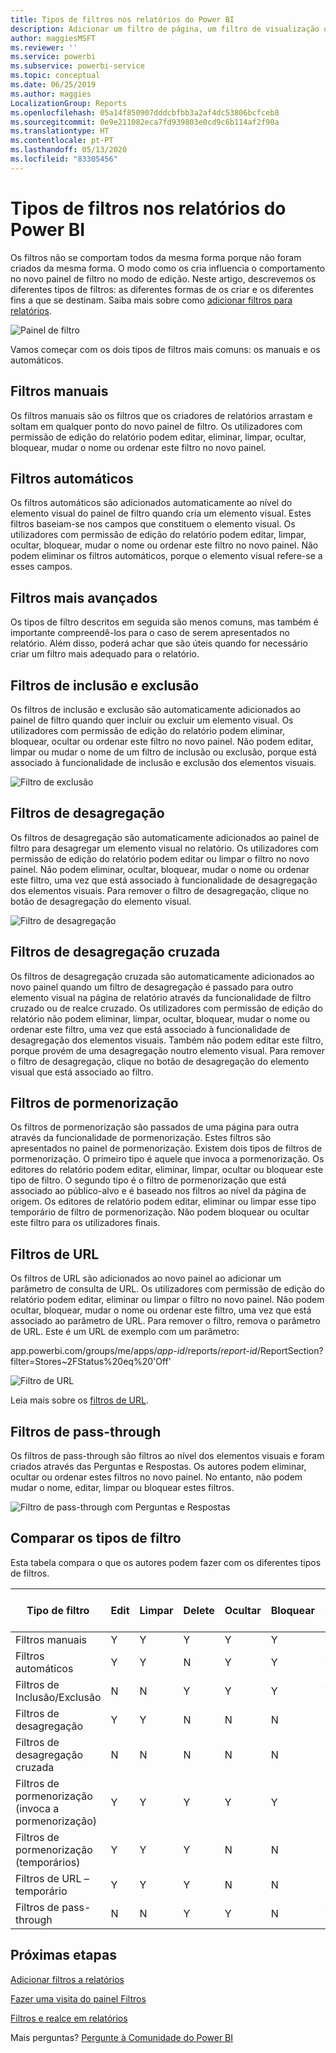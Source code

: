 ```yaml
---
title: Tipos de filtros nos relatórios do Power BI
description: Adicionar um filtro de página, um filtro de visualização ou um filtro de relatório a um relatório no Power BI
author: maggiesMSFT
ms.reviewer: ''
ms.service: powerbi
ms.subservice: powerbi-service
ms.topic: conceptual
ms.date: 06/25/2019
ms.author: maggies
LocalizationGroup: Reports
ms.openlocfilehash: 05a14f850907dddcbfbb3a2af4dc53806bcfceb8
ms.sourcegitcommit: 0e9e211082eca7fd939803e0cd9c6b114af2f90a
ms.translationtype: HT
ms.contentlocale: pt-PT
ms.lasthandoff: 05/13/2020
ms.locfileid: "83305456"
---
```

# <a name="types-of-filters-in-power-bi-reports"></a>Tipos de filtros nos relatórios do Power BI

Os filtros não se comportam todos da mesma forma porque não foram criados da mesma forma. O modo como os cria influencia o comportamento no novo painel de filtro no modo de edição. Neste artigo, descrevemos os diferentes tipos de filtros: as diferentes formas de os criar e os diferentes fins a que se destinam. Saiba mais sobre como [adicionar filtros para relatórios](power-bi-report-add-filter.md). 

![Painel de filtro](media/power-bi-report-filter-types/power-bi-filter-pane.png)

Vamos começar com os dois tipos de filtros mais comuns: os manuais e os automáticos.

## <a name="manual-filters"></a>Filtros manuais 

Os filtros manuais são os filtros que os criadores de relatórios arrastam e soltam em qualquer ponto do novo painel de filtro. Os utilizadores com permissão de edição do relatório podem editar, eliminar, limpar, ocultar, bloquear, mudar o nome ou ordenar este filtro no novo painel.

## <a name="automatic-filters"></a>Filtros automáticos 

Os filtros automáticos são adicionados automaticamente ao nível do elemento visual do painel de filtro quando cria um elemento visual. Estes filtros baseiam-se nos campos que constituem o elemento visual. Os utilizadores com permissão de edição do relatório podem editar, limpar, ocultar, bloquear, mudar o nome ou ordenar este filtro no novo painel. Não podem eliminar os filtros automáticos, porque o elemento visual refere-se a esses campos.

## <a name="more-advanced-filters"></a>Filtros mais avançados

Os tipos de filtro descritos em seguida são menos comuns, mas também é importante compreendê-los para o caso de serem apresentados no relatório. Além disso, poderá achar que são úteis quando for necessário criar um filtro mais adequado para o relatório.

## <a name="include-and-exclude-filters"></a>Filtros de inclusão e exclusão

Os filtros de inclusão e exclusão são automaticamente adicionados ao painel de filtro quando quer incluir ou excluir um elemento visual. Os utilizadores com permissão de edição do relatório podem eliminar, bloquear, ocultar ou ordenar este filtro no novo painel. Não podem editar, limpar ou mudar o nome de um filtro de inclusão ou exclusão, porque está associado à funcionalidade de inclusão e exclusão dos elementos visuais.

![Filtro de exclusão](media/power-bi-report-filter-types/power-bi-filters-exclude.png)

## <a name="drill-down-filters"></a>Filtros de desagregação

Os filtros de desagregação são automaticamente adicionados ao painel de filtro para desagregar um elemento visual no relatório. Os utilizadores com permissão de edição do relatório podem editar ou limpar o filtro no novo painel. Não podem eliminar, ocultar, bloquear, mudar o nome ou ordenar este filtro, uma vez que está associado à funcionalidade de desagregação dos elementos visuais. Para remover o filtro de desagregação, clique no botão de desagregação do elemento visual.

![Filtro de desagregação](media/power-bi-report-filter-types/power-bi-filters-drill-down.png)

## <a name="cross-drill-filters"></a>Filtros de desagregação cruzada

Os filtros de desagregação cruzada são automaticamente adicionados ao novo painel quando um filtro de desagregação é passado para outro elemento visual na página de relatório através da funcionalidade de filtro cruzado ou de realce cruzado. Os utilizadores com permissão de edição do relatório não podem eliminar, limpar, ocultar, bloquear, mudar o nome ou ordenar este filtro, uma vez que está associado à funcionalidade de desagregação dos elementos visuais. Também não podem editar este filtro, porque provém de uma desagregação noutro elemento visual. Para remover o filtro de desagregação, clique no botão de desagregação do elemento visual que está associado ao filtro.

## <a name="drillthrough-filters"></a>Filtros de pormenorização

Os filtros de pormenorização são passados de uma página para outra através da funcionalidade de pormenorização. Estes filtros são apresentados no painel de pormenorização. Existem dois tipos de filtros de pormenorização. O primeiro tipo é aquele que invoca a pormenorização. Os editores do relatório podem editar, eliminar, limpar, ocultar ou bloquear este tipo de filtro. O segundo tipo é o filtro de pormenorização que está associado ao público-alvo e é baseado nos filtros ao nível da página de origem. Os editores de relatório podem editar, eliminar ou limpar esse tipo temporário de filtro de pormenorização. Não podem bloquear ou ocultar este filtro para os utilizadores finais.

## <a name="url-filters"></a>Filtros de URL

Os filtros de URL são adicionados ao novo painel ao adicionar um parâmetro de consulta de URL. Os utilizadores com permissão de edição do relatório podem editar, eliminar ou limpar o filtro no novo painel. Não podem ocultar, bloquear, mudar o nome ou ordenar este filtro, uma vez que está associado ao parâmetro de URL. Para remover o filtro, remova o parâmetro de URL. Este é um URL de exemplo com um parâmetro:

app.powerbi.com/groups/me/apps/*app-id*/reports/*report-id*/ReportSection?filter=Stores~2FStatus%20eq%20'Off'

![Filtro de URL](media/power-bi-report-filter-types/power-bi-filter-url.png)

Leia mais sobre os [filtros de URL](../collaborate-share/service-url-filters.md).

## <a name="pass-through-filters"></a>Filtros de pass-through

Os filtros de pass-through são filtros ao nível dos elementos visuais e foram criados através das Perguntas e Respostas. Os autores podem eliminar, ocultar ou ordenar estes filtros no novo painel. No entanto, não podem mudar o nome, editar, limpar ou bloquear estes filtros.

![Filtro de pass-through com Perguntas e Respostas](media/power-bi-report-filter-types/power-bi-filters-qna.png)

## <a name="comparing-filter-types"></a>Comparar os tipos de filtro

Esta tabela compara o que os autores podem fazer com os diferentes tipos de filtros.

| Tipo de filtro | Edit | Limpar | Delete | Ocultar | Bloquear | Ordenar | Mudar o Nome |
|----|----|----|----|----|----|----|----|
| Filtros manuais | Y | Y | Y | Y | Y | Y | Y |
| Filtros automáticos | Y | Y | N | Y | Y | Y | Y |
| Filtros de Inclusão/Exclusão | N | N | Y | Y | Y | Y | N |
| Filtros de desagregação | Y | Y | N | N | N | N | N |
| Filtros de desagregação cruzada | N | N | N | N | N | N | N |
| Filtros de pormenorização (invoca a pormenorização) | Y | Y | Y | Y | Y | N | N |
| Filtros de pormenorização (temporários) | Y | Y | Y | N | N | N | N |
| Filtros de URL – temporário | Y | Y | Y | N | N | N | N |
| Filtros de pass-through | N | N | Y | Y | N | Y | N |



## <a name="next-steps"></a>Próximas etapas

[Adicionar filtros a relatórios](power-bi-report-add-filter.md)

[ Fazer uma visita do painel Filtros](../consumer/end-user-report-filter.md)

[Filtros e realce em relatórios](power-bi-reports-filters-and-highlighting.md)

Mais perguntas? [Pergunte à Comunidade do Power BI](https://community.powerbi.com/)
